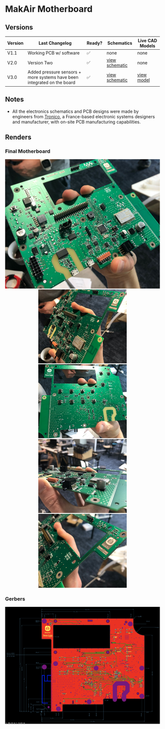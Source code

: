 # MakAir Motherboard

## Versions

| Version | Last Changelog | Ready? | Schematics | Live CAD Models |
| ------- | -------------- | ------ | ---------- | --------------- |
| V1.1 | Working PCB w/ software | ✅ | none | none
| V2.0 | Version Two | ✅ | [view schematic](./src/schematics/Archives/V2/Electrical%20Schematics.pdf) | none
| V3.0 | Added pressure sensors + more systems have been integrated on the board | ✅ | [view schematic](./src/schematics/V3/Electrical%20Schematics.pdf) | [view model](https://a360.co/3eaMoN0)

## Notes

* All the electronics schematics and PCB designs were made by engineers from [Tronico](https://www.tronico-alcen.com/en), a France-based electronic systems designers and manufacturer, with on-site PCB manufacturing capabilities.

## Renders

### Final Motherboard

<p align="center">
  <img alt="Motherboard Picture" src="./res/schemes/V3/Motherboard%20(Picture%201).jpg" width="576">
  <img alt="Motherboard Picture" src="./res/schemes/V3/Motherboard%20(Picture%202).jpg" width="288">
  <img alt="Motherboard Picture" src="./res/schemes/V3/Motherboard%20(Picture%203).jpg" width="288">
  <img alt="Motherboard Picture" src="./res/schemes/V3/Motherboard%20(Picture%204).jpg" width="288">
  <img alt="Motherboard Picture" src="./res/schemes/V3/Motherboard%20(Picture%205).jpg" width="288">
</p>

### Gerbers

<p align="center">
  <img alt="Gerbers View" src="./res/schemes/V3/Gerbers%20(View%201).png" width="689">
</p>
